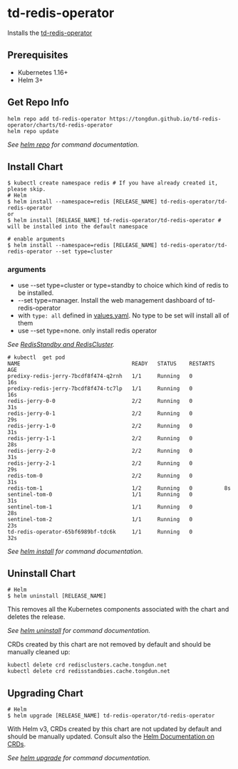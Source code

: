 # td-redis-operator

Installs the [td-redis-operator](https://github.com/tongdun/td-redis-operator)

## Prerequisites

- Kubernetes 1.16+
- Helm 3+

## Get Repo Info

```console
helm repo add td-redis-operator https://tongdun.github.io/td-redis-operator/charts/td-redis-operator
helm repo update
```

_See [helm repo](https://helm.sh/docs/helm/helm_repo/) for command documentation._

## Install Chart

```console
$ kubectl create namespace redis # If you have already created it, please skip.
# Helm
$ helm install --namespace=redis [RELEASE_NAME] td-redis-operator/td-redis-operator
or
$ helm install [RELEASE_NAME] td-redis-operator/td-redis-operator # will be installed into the default namespace

# enable arguments
$ helm install --namespace=redis [RELEASE_NAME] td-redis-operator/td-redis-operator --set type=cluster

```

### arguments
- use --set type=cluster or type=standby to choice which kind of redis to be installed.
- --set type=manager. Install the web management dashboard of td-redis-operator
- with ```type: all``` defined in
  [values.yaml](https://github.com/tongdun/td-redis-operator/blob/main/charts/td-redis-operator/values.yaml).
  No type to be set will install all of them
- use --set type=none. only install redis operator

_See [RedisStandby and RedisCluster](https://github.com/tongdun/td-redis-operator/wiki/Admin-Guide)._

```
# kubectl  get pod
NAME                                   READY   STATUS    RESTARTS   AGE
predixy-redis-jerry-7bcdf8f474-q2rnh   1/1     Running   0          16s
predixy-redis-jerry-7bcdf8f474-tc7lp   1/1     Running   0          16s
redis-jerry-0-0                        2/2     Running   0          31s
redis-jerry-0-1                        2/2     Running   0          29s
redis-jerry-1-0                        2/2     Running   0          31s
redis-jerry-1-1                        2/2     Running   0          28s
redis-jerry-2-0                        2/2     Running   0          31s
redis-jerry-2-1                        2/2     Running   0          29s
redis-tom-0                            2/2     Running   0          31s
redis-tom-1                            1/2     Running   0          8s
sentinel-tom-0                         1/1     Running   0          31s
sentinel-tom-1                         1/1     Running   0          28s
sentinel-tom-2                         1/1     Running   0          23s
td-redis-operator-65bf6989bf-tdc6k     1/1     Running   0          32s
```

_See [helm install](https://helm.sh/docs/helm/helm_install/) for command documentation._

## Uninstall Chart

```console
# Helm
$ helm uninstall [RELEASE_NAME]
```

This removes all the Kubernetes components associated with the chart and deletes the release.

_See [helm uninstall](https://helm.sh/docs/helm/helm_uninstall/) for command documentation._

CRDs created by this chart are not removed by default and should be manually cleaned up:

```console
kubectl delete crd redisclusters.cache.tongdun.net
kubectl delete crd redisstandbies.cache.tongdun.net
```

## Upgrading Chart

```console
# Helm
$ helm upgrade [RELEASE_NAME] td-redis-operator/td-redis-operator
```

With Helm v3, CRDs created by this chart are not updated by default and should be manually updated. Consult also
the [Helm Documentation on CRDs](https://helm.sh/docs/chart_best_practices/custom_resource_definitions).

_See [helm upgrade](https://helm.sh/docs/helm/helm_upgrade/) for command documentation._
